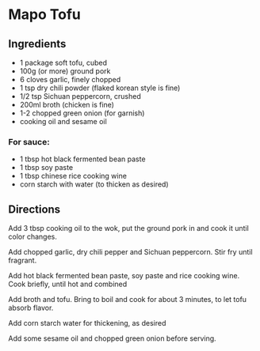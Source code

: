 # Mapo Tofu

## Ingredients
- 1 package soft tofu, cubed
- 100g (or more) ground pork
- 6 cloves garlic, finely chopped
- 1 tsp dry chili powder (flaked korean style is fine) 
- 1/2 tsp Sichuan peppercorn, crushed
- 200ml broth (chicken is fine)
- 1-2 chopped green onion (for garnish)
- cooking oil and sesame oil
### For sauce:
- 1 tbsp hot black fermented bean paste
- 1 tbsp soy paste
- 1 tbsp chinese rice cooking wine
- corn starch with water (to thicken as desired)

## Directions
Add 3 tbsp cooking oil to the wok, put the ground pork in and cook it until color changes.

Add chopped garlic, dry chili pepper and Sichuan peppercorn. Stir fry until fragrant.

Add hot black fermented bean paste, soy paste and rice cooking wine. Cook briefly, until hot and combined

Add broth and tofu. Bring to boil and cook for about 3 minutes, to let tofu absorb flavor.

Add corn starch water for thickening, as desired

Add some sesame oil and chopped green onion before serving.
